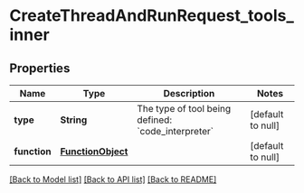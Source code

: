 # CreateThreadAndRunRequest_tools_inner
## Properties

| Name | Type | Description | Notes |
|------------ | ------------- | ------------- | -------------|
| **type** | **String** | The type of tool being defined: &#x60;code_interpreter&#x60; | [default to null] |
| **function** | [**FunctionObject**](FunctionObject.md) |  | [default to null] |

[[Back to Model list]](../README.md#documentation-for-models) [[Back to API list]](../README.md#documentation-for-api-endpoints) [[Back to README]](../README.md)

